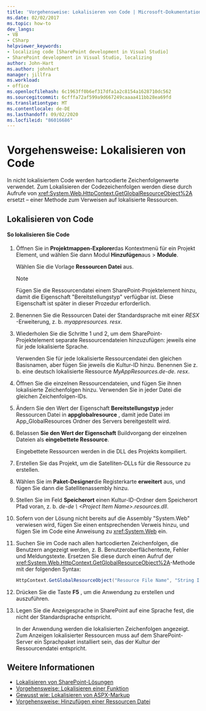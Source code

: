```yaml
---
title: 'Vorgehensweise: Lokalisieren von Code | Microsoft-Dokumentation'
ms.date: 02/02/2017
ms.topic: how-to
dev_langs:
- VB
- CSharp
helpviewer_keywords:
- localizing code [SharePoint development in Visual Studio]
- SharePoint development in Visual Studio, localizing
author: John-Hart
ms.author: johnhart
manager: jillfra
ms.workload:
- office
ms.openlocfilehash: 6c1963ff0b6ef317dfa1a2c8154a1628710dc562
ms.sourcegitcommit: 6cfffa72af599a9d667249caaaa411bb28ea69fd
ms.translationtype: MT
ms.contentlocale: de-DE
ms.lasthandoff: 09/02/2020
ms.locfileid: "86016686"
---
```

# <a name="how-to-localize-code"></a>Vorgehensweise: Lokalisieren von Code
  In nicht lokalisiertem Code werden hartcodierte Zeichenfolgenwerte verwendet. Zum Lokalisieren der Codezeichenfolgen werden diese durch Aufrufe von <xref:System.Web.HttpContext.GetGlobalResourceObject%2A> ersetzt – einer Methode zum Verweisen auf lokalisierte Ressourcen.

## <a name="localize-code"></a>Lokalisieren von Code

#### <a name="to-localize-code"></a>So lokalisieren Sie Code

1. Öffnen Sie in **Projektmappen-Explorer**das Kontextmenü für ein Projekt Element, und wählen Sie dann Modul **Hinzufügen**aus  >  **Module**.

     Wählen Sie die Vorlage **Ressourcen Datei** aus.

    > [!NOTE]
    > Fügen Sie die Ressourcendatei einem SharePoint-Projektelement hinzu, damit die Eigenschaft "Bereitstellungstyp" verfügbar ist. Diese Eigenschaft ist später in dieser Prozedur erforderlich.

2. Benennen Sie die Ressourcen Datei der Standardsprache mit einer *RESX* -Erweiterung, z. b. *myappresources. resx*.

3. Wiederholen Sie die Schritte 1 und 2, um dem SharePoint-Projektelement separate Ressourcendateien hinzuzufügen: jeweils eine für jede lokalisierte Sprache.

     Verwenden Sie für jede lokalisierte Ressourcendatei den gleichen Basisnamen, aber fügen Sie jeweils die Kultur-ID hinzu. Benennen Sie z. b. eine deutsch lokalisierte Ressource *MyAppResources.de-de. resx*.

4. Öffnen Sie die einzelnen Ressourcendateien, und fügen Sie ihnen lokalisierte Zeichenfolgen hinzu. Verwenden Sie in jeder Datei die gleichen Zeichenfolgen-IDs.

5. Ändern Sie den Wert der Eigenschaft **Bereitstellungstyp** jeder Ressourcen Datei in **appglobalresource** , damit jede Datei im App_GlobalResources Ordner des Servers bereitgestellt wird.

6. Belassen **Sie den Wert der Eigenschaft** Buildvorgang der einzelnen Dateien als **eingebettete Ressource**.

     Eingebettete Ressourcen werden in die DLL des Projekts kompiliert.

7. Erstellen Sie das Projekt, um die Satelliten-DLLs für die Ressource zu erstellen.

8. Wählen Sie im **Paket-Designer**die Registerkarte **erweitert** aus, und fügen Sie dann die Satellitenassembly hinzu.

9. Stellen Sie im Feld **Speicherort** einen Kultur-ID-Ordner dem Speicherort Pfad voran, z. b. *de-de \\ \<Project Item Name>.resources.dll*.

10. Sofern von der Lösung nicht bereits auf die Assembly "System.Web" verwiesen wird, fügen Sie einen entsprechenden Verweis hinzu, und fügen Sie im Code eine Anweisung zu <xref:System.Web> ein.

11. Suchen Sie im Code nach allen hartcodierten Zeichenfolgen, die Benutzern angezeigt werden, z. B. Benutzeroberflächentexte, Fehler und Meldungstexte. Ersetzen Sie diese durch einen Aufruf der <xref:System.Web.HttpContext.GetGlobalResourceObject%2A>-Methode mit der folgenden Syntax:

    ```csharp
    HttpContext.GetGlobalResourceObject("Resource File Name", "String ID")
    ```

12. Drücken Sie die Taste **F5** , um die Anwendung zu erstellen und auszuführen.

13. Legen Sie die Anzeigesprache in SharePoint auf eine Sprache fest, die nicht der Standardsprache entspricht.

     In der Anwendung werden die lokalisierten Zeichenfolgen angezeigt. Zum Anzeigen lokalisierter Ressourcen muss auf dem SharePoint-Server ein Sprachpaket installiert sein, das der Kultur der Ressourcendatei entspricht.

## <a name="see-also"></a>Weitere Informationen
- [Lokalisieren von SharePoint-Lösungen](../sharepoint/localizing-sharepoint-solutions.md)
- [Vorgehensweise: Lokalisieren einer Funktion](../sharepoint/how-to-localize-a-feature.md)
- [Gewusst wie: Lokalisieren von ASPX-Markup](../sharepoint/how-to-localize-aspx-markup.md)
- [Vorgehensweise: Hinzufügen einer Ressourcen Datei](../sharepoint/how-to-add-a-resource-file.md)
